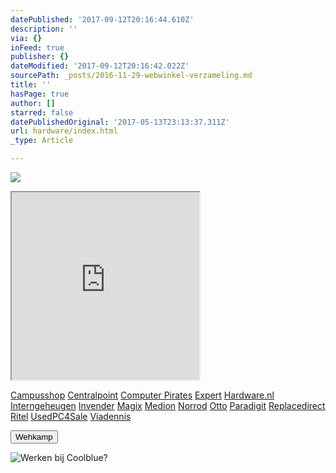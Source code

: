 ```yaml
---
datePublished: '2017-09-12T20:16:44.610Z'
description: ''
via: {}
inFeed: true
publisher: {}
dateModified: '2017-09-12T20:16:42.022Z'
sourcePath: _posts/2016-11-29-webwinkel-verzameling.md
title: ''
hasPage: true
author: []
starred: false
datePublishedOriginal: '2017-05-13T23:13:37.311Z'
url: hardware/index.html
_type: Article

---
```

![](https://the-grid-user-content.s3-us-west-2.amazonaws.com/e4f5c7a1-5645-4150-88af-80872fdd68a7.jpg)

<iframe src="https://the-grid.github.io/ed-userhtml/?g=eJy1V11P2zAUfedXZJHoW5uvhhaoixhj2iTG9sDDeKoc-5JYdWzLdpXy73HSdJRBWdESKUriKDn3nGPfe53Zpy8_r-7uf117hS35_Gi2vQCm86OjGfYKDQ_IL6xVZ0FQVdXokoChTAOxI8F9z2Kdg0X-IuNYLP35jJW5ZzR58U0mS6zr94PvJc7BBIJmC7a5tQXkmtGgYmIJXGBcBtiFGLYxlMh9D3MX4dvdjxvPrqzUDLvAxj5yQH7FqC3OojBU6_MCWF7YeuC5USY1BX0WnjtSAZ57e-RwluEMj4gs-xGzDdCnEEtGVmMK7kSWoEcCbHBBUJSejMMBLtV5iaZRGk9PmwFGUZJMTqJmoFFzWaHe1MNaaTCm95l00KAFtlCTs84Aa9FpOF5E8WKjd9EKPo6_9rRu_zDoW2sG2A5Zw6wXJVv8znTsk0EKy6G3QrLFP1BGvCsjPkCGcbSUIyRAKy1zjcsSO468riYB4YwsN-cLhaKBRSvNBwaNkygcPKC73zcD9wDVOMfJpVuU7thobL4fCFwC-iz58BZoBVlPDjl8F-z_Jzp9d6KJy7yVMYVUbXIyQWE9wkat6zSNk-R0spOot1U1JOaddPU0cOQL-SA5l5WLfLUbYO51Yc0O557TgIBwlZsryURDry3jrUmqULVHaTL-yyFKP-TQyyAdebQL2rdLUvKMr96sFq_VPr_ckVIHOGwQe5S5p4_H8ThM2j4exW_18J3lsDpsOVAQghkKuCk2ndSSZ8gOmv3-erLHpDSN0n965PYiHzHpeq2gMaATf2CD1qE1b-bJo9R1RXes6tqlmMibrdB4mkwO2wu9suF-i9iJDS2_LleIa2P00f22BJvflycXIV3d" height="300" style=""></iframe>

[Campusshop][0]
[Centralpoint][1]
[Computer Pirates][2]
[Expert][3]
[Hardware.nl][4]
[Interngeheugen][5]
[Invender][6]
[Magix][7]
[Medion][8]
[Norrod][9]
[Otto][10]
[Paradigit][11]
[Replacedirect][12]
[Ritel][13]
[UsedPC4Sale][14]
[Viadennis][15]

<button data-role="cta" style="">Wehkamp</button>

![Werken bij Coolblue?](https://the-grid-user-content.s3-us-west-2.amazonaws.com/407b9c76-0c7b-43e7-9480-abde468e6131.png)

[0]: http://www.campusshop.nl/tt/index.aspx?tt=23397_12_133761_Campusshop&r=%2F
[1]: http://www.centralpoint.nl/tracker/index.php?tt=534_12_133761_Ned-Web&r=%2F
[2]: http://www.computerpirates.com/
[3]: http://tc.tradetracker.net/?c=5515&m=12&a=133761&u=%2F
[4]: http://www.hardware.nl/
[5]: http://www.interngeheugen.com/tt/?tt=2902_12_133761_Interngeheugen&r=%2F
[6]: http://www.invender.nl/ttiv/index.php?tt=352_12_133761_Invender&r=%2F
[7]: http://www.magix.com/ap/tradetracker/?tt=2074_12_133761_Magix&r=%2F
[8]: http://tc.tradetracker.net/?c=3452&m=12&a=133761
[9]: http://www.norrod.nl/tt/index.aspx?tt=23396_12_133761_Norrod&r=%2F
[10]: http://www.otto.nl/
[11]: http://www.paradigit.nl/tt/index.aspx?tt=5043_12_133761_Paradigit&r=%2F
[12]: http://www.replacedirect.nl/
[13]: http://www.ritel.nl/telecom/?tt=668_12_133761_Ritel&r=%2F
[14]: http://tc.tradetracker.net/?c=20400&m=12&a=133761&r=UsedPC4sale&u=%2F
[15]: http://www.viadennis.nl/computer/?tt=15804_12_133761_Viadennis&r=%2F